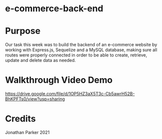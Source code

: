 # e-commerce-back-end

# Purpose

Our task this week was to build the backend of an e-commerce website by working with Express.js, Sequelize and a MySQL database, making sure all routes were properly connected in order to be able to create, retrieve, update and delete data as needed.

# Walkthrough Video Demo

https://drive.google.com/file/d/1OP5HZ3aX5T3c-Cb5awrH52B-BhKPFTs0/view?usp=sharing

# Credits

Jonathan Parker 2021
